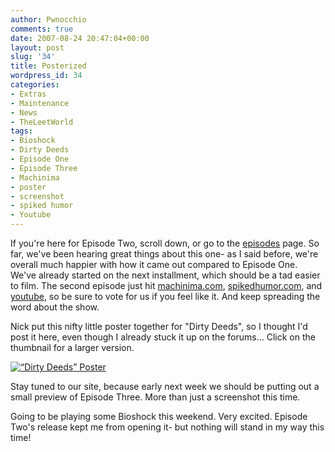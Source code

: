 ```yaml
---
author: Pwnocchio
comments: true
date: 2007-08-24 20:47:04+00:00
layout: post
slug: '34'
title: Posterized
wordpress_id: 34
categories:
- Extras
- Maintenance
- News
- TheLeetWorld
tags:
- Bioshock
- Dirty Deeds
- Episode One
- Episode Three
- Machinima
- poster
- screenshot
- spiked humor
- Youtube
---
```


If you're here for Episode Two, scroll down, or go to the [episodes](http://www.smoothfewfilms.com/episodes/) page.  So far, we've been hearing great things about this one- as I said before, we're overall much happier with how it came out compared to Episode One.  We've already started on the next installment, which should be a tad easier to film.  The second episode just hit [machinima.com](http://www.machinima.com/film/view&id=23297), [spikedhumor.com](http://www.spikedhumor.com/articles/122505/The_Leet_World_Episode_2_Dirty_Deeds.html), and [youtube](http://www.youtube.com/watch?v=UfXT4TW6yq8), so be sure to vote for us if you feel like it.  And keep spreading the word about the show.

Nick put this nifty little poster together for "Dirty Deeds", so I thought I'd post it here, even though I already stuck it up on the forums...  Click on the thumbnail for a larger version.


[![“Dirty Deeds” Poster](http://www.smoothfewfilms.com/wp-content/uploads/2007/08/tlw102.thumbnail.jpg)](http://www.smoothfewfilms.com/wp-content/uploads/2007/08/tlw102.jpg)




Stay tuned to our site, because early next week we should be putting out a small preview of Episode Three.  More than just a screenshot this time.




Going to be playing some Bioshock this weekend.  Very excited.  Episode Two's release kept me from opening it- but nothing will stand in my way this time!
